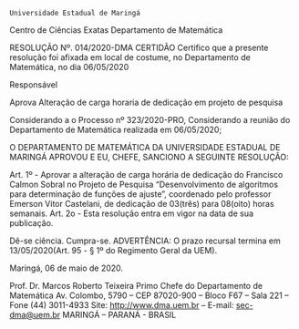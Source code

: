 	

	Universidade Estadual de Maringá
Centro de Ciências Exatas
Departamento de Matemática
	




RESOLUÇÃO Nº. 014/2020-DMA
	CERTIDÃO
Certifico que a presente resolução foi afixada em local de costume, no Departamento de Matemática, no dia 06/05/2020


Responsável





Aprova 
Alteração de carga horaria de dedicação em projeto de pesquisa




Considerando a o Processo nº 323/2020-PRO,
Considerando a reunião do Departamento de Matemática realizada em 06/05/2020;

O DEPARTAMENTO DE MATEMÁTICA DA UNIVERSIDADE ESTADUAL DE MARINGÁ APROVOU E EU, CHEFE, SANCIONO A SEGUINTE RESOLUÇÃO:

Art. 1º - Aprovar a alteração de carga horária de dedicação do Francisco Calmon Sobral no Projeto de Pesquisa “Desenvolvimento de algoritmos para determinação de funções de ajuste”, coordenado pelo professor Emerson Vitor Castelani, de dedicação de 03(três) para 08(oito) horas semanais.
Art. 2o - Esta resolução entra em vigor na data de sua publicação.

Dê-se ciência.
Cumpra-se.
	ADVERTÊNCIA:
O prazo recursal termina em 13/05/2020(Art. 95 - § 1º do Regimento Geral da UEM).



						
Maringá, 06 de maio de 2020.




Prof. Dr. Marcos Roberto Teixeira Primo
 Chefe do Departamento de Matemática
Av. Colombo, 5790 – CEP 87020-900 – Bloco F67 – Sala 221 – Fone (44) 3011-4933
Site: http://www.dma.uem.br – E-mail: sec-dma@uem.br
MARINGÁ – PARANÁ - BRASIL
